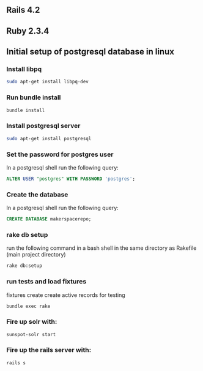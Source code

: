 ## Rails 4.2

## Ruby 2.3.4

## Initial setup of postgresql database in linux
### Install libpq
```bash
sudo apt-get install libpq-dev
```

### Run bundle install
```bash
bundle install
```

### Install postgresql server
```bash
sudo apt-get install postgresql
```

### Set the password for postgres user
In a postgresql shell run the following query:
```SQL
ALTER USER "postgres" WITH PASSWORD 'postgres';
```

### Create the database
In a postgresql shell run the following query:
```SQL
CREATE DATABASE makerspacerepo;
```

### rake db setup
run the following command in a bash shell in the same directory as Rakefile (main project directory)
```bash
rake db:setup
```

### run tests and load fixtures
fixtures create create active records for testing 
```bash
bundle exec rake
```

### Fire up solr with:
```bash
sunspot-solr start
```

### Fire up the rails server with:
```bash
rails s
```
